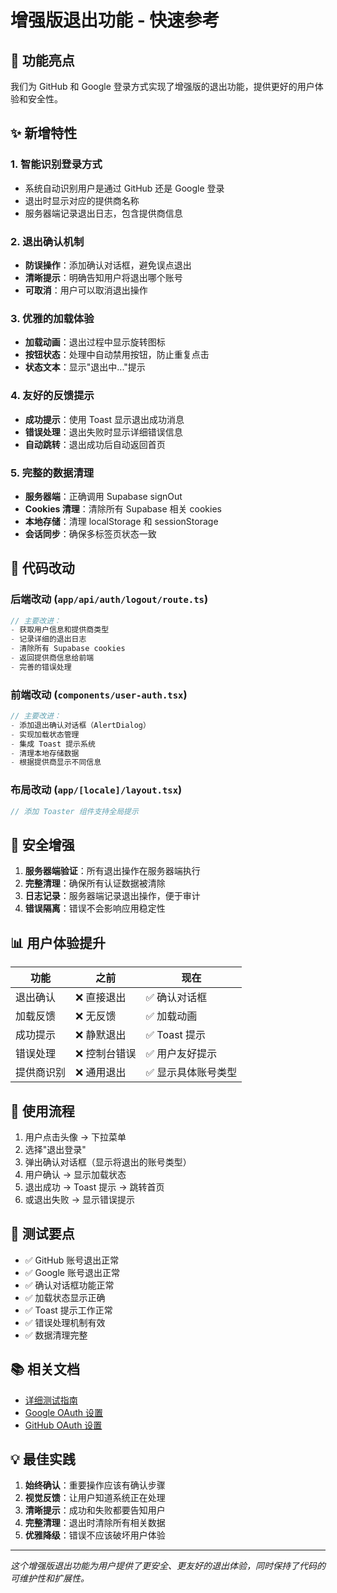 # 增强版退出功能 - 快速参考

## 🎯 功能亮点

我们为 GitHub 和 Google 登录方式实现了增强版的退出功能，提供更好的用户体验和安全性。

## ✨ 新增特性

### 1. 智能识别登录方式
- 系统自动识别用户是通过 GitHub 还是 Google 登录
- 退出时显示对应的提供商名称
- 服务器端记录退出日志，包含提供商信息

### 2. 退出确认机制
- **防误操作**：添加确认对话框，避免误点退出
- **清晰提示**：明确告知用户将退出哪个账号
- **可取消**：用户可以取消退出操作

### 3. 优雅的加载体验
- **加载动画**：退出过程中显示旋转图标
- **按钮状态**：处理中自动禁用按钮，防止重复点击
- **状态文本**：显示"退出中..."提示

### 4. 友好的反馈提示
- **成功提示**：使用 Toast 显示退出成功消息
- **错误处理**：退出失败时显示详细错误信息
- **自动跳转**：退出成功后自动返回首页

### 5. 完整的数据清理
- **服务器端**：正确调用 Supabase signOut
- **Cookies 清理**：清除所有 Supabase 相关 cookies
- **本地存储**：清理 localStorage 和 sessionStorage
- **会话同步**：确保多标签页状态一致

## 📝 代码改动

### 后端改动 (`app/api/auth/logout/route.ts`)
```typescript
// 主要改进：
- 获取用户信息和提供商类型
- 记录详细的退出日志
- 清除所有 Supabase cookies
- 返回提供商信息给前端
- 完善的错误处理
```

### 前端改动 (`components/user-auth.tsx`)
```typescript
// 主要改进：
- 添加退出确认对话框（AlertDialog）
- 实现加载状态管理
- 集成 Toast 提示系统
- 清理本地存储数据
- 根据提供商显示不同信息
```

### 布局改动 (`app/[locale]/layout.tsx`)
```typescript
// 添加 Toaster 组件支持全局提示
```

## 🔐 安全增强

1. **服务器端验证**：所有退出操作在服务器端执行
2. **完整清理**：确保所有认证数据被清除
3. **日志记录**：服务器端记录退出操作，便于审计
4. **错误隔离**：错误不会影响应用稳定性

## 📊 用户体验提升

| 功能 | 之前 | 现在 |
|------|------|------|
| 退出确认 | ❌ 直接退出 | ✅ 确认对话框 |
| 加载反馈 | ❌ 无反馈 | ✅ 加载动画 |
| 成功提示 | ❌ 静默退出 | ✅ Toast 提示 |
| 错误处理 | ❌ 控制台错误 | ✅ 用户友好提示 |
| 提供商识别 | ❌ 通用退出 | ✅ 显示具体账号类型 |

## 🚀 使用流程

1. 用户点击头像 → 下拉菜单
2. 选择"退出登录"
3. 弹出确认对话框（显示将退出的账号类型）
4. 用户确认 → 显示加载状态
5. 退出成功 → Toast 提示 → 跳转首页
6. 或退出失败 → 显示错误提示

## 🧪 测试要点

- ✅ GitHub 账号退出正常
- ✅ Google 账号退出正常
- ✅ 确认对话框功能正常
- ✅ 加载状态显示正确
- ✅ Toast 提示工作正常
- ✅ 错误处理机制有效
- ✅ 数据清理完整

## 📚 相关文档

- [详细测试指南](./TESTING_LOGOUT_FEATURE.md)
- [Google OAuth 设置](./GOOGLE_OAUTH_SETUP.md)
- [GitHub OAuth 设置](./SUPABASE_SETUP.md)

## 💡 最佳实践

1. **始终确认**：重要操作应该有确认步骤
2. **视觉反馈**：让用户知道系统正在处理
3. **清晰提示**：成功和失败都要告知用户
4. **完整清理**：退出时清除所有相关数据
5. **优雅降级**：错误不应该破坏用户体验

---

*这个增强版退出功能为用户提供了更安全、更友好的退出体验，同时保持了代码的可维护性和扩展性。*

